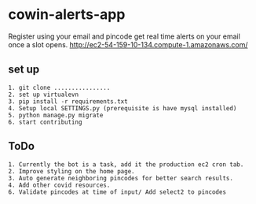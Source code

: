 # cowin-alerts-app
Register using your email and pincode get real time alerts on your email once a slot opens.
http://ec2-54-159-10-134.compute-1.amazonaws.com/

## set up
    1. git clone ................
    2. set up virtualevn
    3. pip install -r requirements.txt
    4. Setup local SETTINGS.py (prerequisite is have mysql installed)
    5. python manage.py migrate
    6. start contributing

## ToDo
    1. Currently the bot is a task, add it the production ec2 cron tab.
    2. Improve styling on the home page.
    3. Auto generate neighboring pincodes for better search results.
    4. Add other covid resources.
    6. Validate pincodes at time of input/ Add select2 to pincodes

